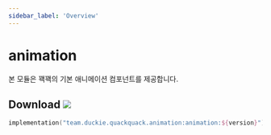 ```yaml
---
sidebar_label: 'Overview'
---
```


# animation

본 모듈은 꽥꽥의 기본 애니메이션 컴포넌트를 제공합니다.

## Download ![](https://img.shields.io/maven-central/v/team.duckie.quackquack.animation/animation?style=flat-square)

```kotlin
implementation("team.duckie.quackquack.animation:animation:${version}")
```